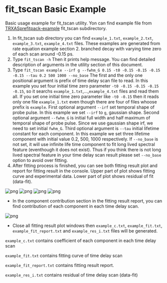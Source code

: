 # fit_tscan Basic Example

Basic usage example for fit_tscan utility.
Yon can find example file from [TRXASprefitpack-example](https://github.com/pistack/TRXASprefitpack-example/tree/v0.5.1) fit_tscan subdirectory.

1. In fit_tscan sub directory you can find ``example_1.txt``, ``example_2.txt``, ``example_3.txt``, ``example_4.txt`` files.
These examples are generated from rate equation example section 2. branched decay with varying time zero of each scan around -0.15 ps.
2. Type ``fit_tscan -h`` Then it prints help message. You can find detailed description of arguments in the utility section of this document.
3. Type ``fit_tscan example --irf g --fwhm_G 0.15 -t0 -0.15 -0.15 -0.15 -0.15 --tau 0.2 500 1000 --no_base`` The first and the only one positional argument is prefix of time delay scan file to read. In this example you set four initial time zero parameter ``-t0 -0.15 -0.15 -0.15 -0.15``, so it searchs ``example_1.txt``,...,``example_4.txt`` files and read them all. If you set one initial time zero parameter like ``-t0 -0.15`` then it reads only one file ``example_1.txt`` even though there are four of files whoose prefix is ``example``. First optional argument ``--irf`` set temporal shape of probe pulse. In this example we set ``--irf`` to `g`, gaussian shape. Second optional argument ``--fwhm_G`` is initial full width and half maximum of temporal shape of probe pulse. Since we use gaussian shape irf, we need to set initial ``fwhm_G``. Third optional argument is ``--tau`` initial lifetime constant for each component. In this example we set three lifetime component with initial value 0.2, 500, 1000 respectively. If ``--no_base`` is not set, it will use infinite life time component to fit long lived spectral feature (eventhough it does not exist). Thus if you think there is not long lived spectral feature in your time delay scan result please set ``--no_base`` option to avoid over fitting.
4. After fitting process is finished, you can see both fitting result plot and report for fitting result in the console. Upper part of plot shows fitting curve and experimental data. Lower part of plot shows residual of fit (data-fit).

![png](fit_tscan_example_file/example_tscan_fit_1.png) ![png](fit_tscan_example_file/example_tscan_fit_2.png)
![png](fit_tscan_example_file/example_tscan_fit_3.png) ![png](fit_tscan_example_file/example_tscan_fit_4.png)

* In the component contribution section in the fitting result report, you can find contribution of each component in each time delay scan.

![png](fit_tscan_example_file/example_tscan_fit_comp_table.png)

* Close all fitting result plot windows then ``example_c.txt``, ``example_fit.txt``, ``example_fit_report.txt`` and ``example_res_i.txt`` files will be generated.

``example_c.txt`` contains coefficient of each component in each time delay scan

``example_fit.txt`` contains fitting curve of time delay scan

``example_fit_report.txt`` contains fitting result report.

``example_res_i.txt`` contains residual of time delay scan (data-fit)